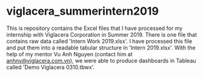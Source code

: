 # viglacera_summerintern2019
This is repository contains the Excel files that I have processed for my internship with Viglacera Corporation in Summer 2019.
There is one file that contains raw data called 'Intern Work 2019.xlsx'.
I have processed this file and put them into a readable tabular structure in 'Intern 2019.xlsx'.
With the help of my mentor Vu Anh Nguyen (contact him at anhnv@viglacera.com.vn), we were able to produce dashboards in Tableau called 'Demo Viglacera 0310.tbwx'.

